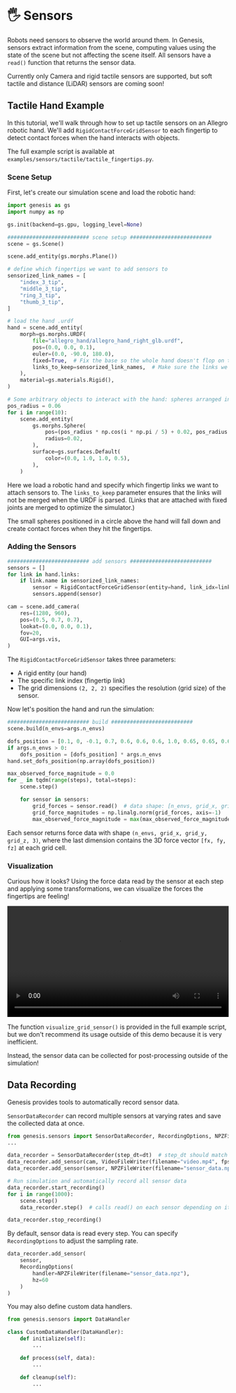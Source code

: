 # 🖐️ Sensors

Robots need sensors to observe the world around them.
In Genesis, sensors extract information from the scene, computing values using the state of the scene but not affecting the scene itself.
All sensors have a `read()` function that returns the sensor data.

Currently only Camera and rigid tactile sensors are supported, but soft tactile and distance (LiDAR) sensors are coming soon!

## Tactile Hand Example

In this tutorial, we'll walk through how to set up tactile sensors on an Allegro robotic hand. We'll add `RigidContactForceGridSensor` to each fingertip to detect contact forces when the hand interacts with objects.

The full example script is available at `examples/sensors/tactile/tactile_fingertips.py`.

### Scene Setup

First, let's create our simulation scene and load the robotic hand:

```python
import genesis as gs
import numpy as np

gs.init(backend=gs.gpu, logging_level=None)

########################## scene setup ##########################
scene = gs.Scene()

scene.add_entity(gs.morphs.Plane())

# define which fingertips we want to add sensors to
sensorized_link_names = [
    "index_3_tip",
    "middle_3_tip",
    "ring_3_tip",
    "thumb_3_tip",
]

# load the hand .urdf
hand = scene.add_entity(
    morph=gs.morphs.URDF(
        file="allegro_hand/allegro_hand_right_glb.urdf",
        pos=(0.0, 0.0, 0.1),
        euler=(0.0, -90.0, 180.0),
        fixed=True,  # Fix the base so the whole hand doesn't flop on the ground
        links_to_keep=sensorized_link_names,  # Make sure the links we want to sensorize aren't merged
    ),
    material=gs.materials.Rigid(),
)

# Some arbitrary objects to interact with the hand: spheres arranged in a circle
pos_radius = 0.06
for i in range(10):
    scene.add_entity(
        gs.morphs.Sphere(
            pos=(pos_radius * np.cos(i * np.pi / 5) + 0.02, pos_radius * np.sin(i * np.pi / 5), 0.3 + 0.04 * i),
            radius=0.02,
        ),
        surface=gs.surfaces.Default(
            color=(0.0, 1.0, 1.0, 0.5),
        ),
    )
```

Here we load a robotic hand and specify which fingertip links we want to attach sensors to.
The `links_to_keep` parameter ensures that the links will not be merged when the URDF is parsed. (Links that are attached with fixed joints are merged to optimize the simulator.)

The small spheres positioned in a circle above the hand will fall down and create contact forces when they hit the fingertips.


### Adding the Sensors

```python
########################## add sensors ##########################
sensors = []
for link in hand.links:
    if link.name in sensorized_link_names:
        sensor = RigidContactForceGridSensor(entity=hand, link_idx=link.idx, grid_size=(2, 2, 2))
        sensors.append(sensor)

cam = scene.add_camera(
    res=(1280, 960),
    pos=(0.5, 0.7, 0.7),
    lookat=(0.0, 0.0, 0.1),
    fov=20,
    GUI=args.vis,
)
```

The `RigidContactForceGridSensor` takes three parameters:
- A rigid entity (our hand)
- The specific link index (fingertip link)
- The grid dimensions `(2, 2, 2)` specifies the resolution (grid size) of the sensor.

Now let's position the hand and run the simulation:

```python
########################## build ##########################
scene.build(n_envs=args.n_envs)

dofs_position = [0.1, 0, -0.1, 0.7, 0.6, 0.6, 0.6, 1.0, 0.65, 0.65, 0.65, 1.0, 0.6, 0.6, 0.6, 0.7]
if args.n_envs > 0:
    dofs_position = [dofs_position] * args.n_envs
hand.set_dofs_position(np.array(dofs_position))

max_observed_force_magnitude = 0.0
for _ in tqdm(range(steps), total=steps):
    scene.step()

    for sensor in sensors:
        grid_forces = sensor.read()  # data shape: [n_envs, grid_x, grid_y, grid_z, 3] where 3 is for force xyz
        grid_force_magnitudes = np.linalg.norm(grid_forces, axis=-1)
        max_observed_force_magnitude = max(max_observed_force_magnitude, np.max(grid_force_magnitudes))
```

Each sensor returns force data with shape `(n_envs, grid_x, grid_y, grid_z, 3)`, where the last dimension contains the 3D force vector `[fx, fy, fz]` at each grid cell.

### Visualization

Curious how it looks?
Using the force data read by the sensor at each step and applying some transformations, we can visualize the forces the fingertips are feeling!

<video preload="auto" controls="True" width="100%">
<source src="https://github.com/Genesis-Embodied-AI/genesis-doc/raw/main/source/_static/videos/tactile_fingertips.mp4" type="video/mp4">
</video>

The function `visualize_grid_sensor()` is provided in the full example script, but we don't recommend its usage outside of this demo because it is very inefficient.

Instead, the sensor data can be collected for post-processing outside of the simulation!

## Data Recording

Genesis provides tools to automatically record sensor data.

`SensorDataRecorder` can record multiple sensors at varying rates and save the collected data at once.

```python
from genesis.sensors import SensorDataRecorder, RecordingOptions, NPZFileWriter, VideoFileWriter
...

data_recorder = SensorDataRecorder(step_dt=dt)  # step_dt should match simulation dt
data_recorder.add_sensor(cam, VideoFileWriter(filename="video.mp4", fps=1/dt))  # fps=1/dt for real-time video speed
data_recorder.add_sensor(sensor, NPZFileWriter(filename="sensor_data.npz"))

# Run simulation and automatically record all sensor data
data_recorder.start_recording()
for i in range(1000):
    scene.step()
    data_recorder.step()  # calls read() on each sensor depending on its associated RecordingOptions

data_recorder.stop_recording()
```

By default, sensor data is read every step.
You can specify `RecordingOptions` to adjust the sampling rate.

```python
data_recorder.add_sensor(
    sensor,
    RecordingOptions(
        handler=NPZFileWriter(filename="sensor_data.npz"),
        hz=60
    )
)
```

You may also define custom data handlers.
```python
from genesis.sensors import DataHandler

class CustomDataHandler(DataHandler):
    def initialize(self):
        ...

    def process(self, data):
        ...

    def cleanup(self):
        ...
```